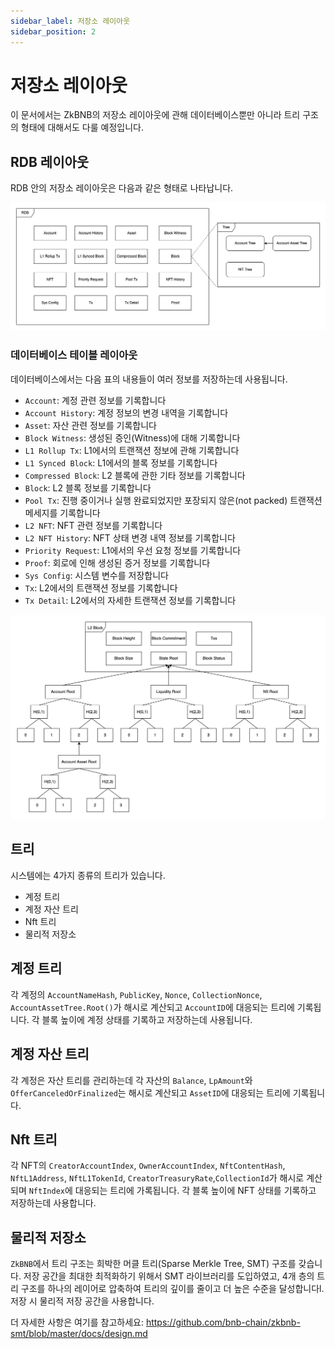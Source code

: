```yaml
---
sidebar_label: 저장소 레이아웃
sidebar_position: 2
---
```


# 저장소 레이아웃
이 문서에서는 ZkBNB의 저장소 레이아웃에 관해 데이터베이스뿐만 아니라 트리 구조의 형태에 대해서도 다룰 예정입니다.

## RDB 레이아웃
RDB 안의 저장소 레이아웃은 다음과 같은 형태로 나타납니다.

![Layout](./storage_layout.png)

### 데이터베이스 테이블 레이아웃
데이터베이스에서는 다음 표의 내용들이 여러 정보를 저장하는데 사용됩니다.

 - `Account`: 계정 관련 정보를 기록합니다
 - `Account History`: 계정 정보의 변경 내역을 기록합니다
 - `Asset`: 자산 관련 정보를 기록합니다
 - `Block Witness`: 생성된 증인(Witness)에 대해 기록합니다
 - `L1 Rollup Tx`: L1에서의 트랜잭션 정보에 관해 기록합니다
 - `L1 Synced Block`: L1에서의 블록 정보를 기록합니다
 - `Compressed Block`: L2 블록에 관한 기타 정보를 기록합니다
 - `Block`: L2 블록 정보를 기록합니다
 - `Pool Tx`: 진행 중이거나 실행 완료되었지만 포장되지 않은(not packed) 트랜잭션 메세지를 기록합니다
 - `L2 NFT`: NFT 관련 정보를 기록합니다
 - `L2 NFT History`: NFT 상태 변경 내역 정보를 기록합니다
 - `Priority Request`: L1에서의 우선 요청 정보를 기록합니다
 - `Proof`: 회로에 인해 생성된 증거 정보를 기록합니다
 - `Sys Config`: 시스템 변수를 저장합니다
 - `Tx`: L2에서의 트랜잭션 정보를 기록합니다
 - `Tx Detail`: L2에서의 자세한 트랜잭션 정보를 기록합니다

![L2Block](./L2Block.png)

## 트리
시스템에는 4가지 종류의 트리가 있습니다.
 - 계정 트리 
 - 계정 자산 트리
 - Nft 트리
 - 물리적 저장소

## 계정 트리
각 계정의 `AccountNameHash`, `PublicKey`, `Nonce`, `CollectionNonce`, `AccountAssetTree.Root()`가 해시로 계산되고 `AccountID`에 대응되는 트리에 기록됩니다. 
각 블록 높이에 계정 상태를 기록하고 저장하는데 사용됩니다. 

## 계정 자산 트리
각 계정은 자산 트리를 관리하는데 각 자산의 `Balance`, `LpAmount`와 `OfferCanceledOrFinalized`는 해시로 계산되고 `AssetID`에 대응되는 트리에 기록됩니다.

## Nft 트리
각 NFT의 `CreatorAccountIndex`, `OwnerAccountIndex`, `NftContentHash`, `NftL1Address`, `NftL1TokenId`, `CreatorTreasuryRate`,`CollectionId`가 해시로 계산되며 `NftIndex`에 대응되는 트리에 가록됩니다.
각 블록 높이에 NFT 상태를 기록하고 저장하는데 사용합니다.

## 물리적 저장소
`ZkBNB`에서 트리 구조는 희박한 머클 트리(Sparse Merkle Tree, SMT) 구조를 갖습니다. 저장 공간을 최대한 최적화하기 위해서 SMT 라이브러리를 도입하였고, 4개 층의 트리 구조를 하나의 레이어로 압축하여 트리의 깊이를 줄이고 더 높은 수준을 달성합니다l. 저장 시 물리적 저장 공간을 사용합니다.

더 자세한 사항은 여기를 참고하세요: <https://github.com/bnb-chain/zkbnb-smt/blob/master/docs/design.md>